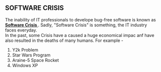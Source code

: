 SOFTWARE CRISIS
---------------
The inability of IT professionals to develope bug-free software is known as <ins><strong>
Software Crisis </strong></ins>. Sadly, "Software Crisis" is something, the IT industry faces 
everyday. <br>
In the past, some Crisis have a caused a huge economical impac anf have also resulted in the 
deaths of many humans. For example -

<ol>
	<li> Y2k Problem </li>
	<li> Star Wars Program </li>
	<li> Araine-5 Space Rocket </li>
	<li> Windows XP </li>
</ol>
